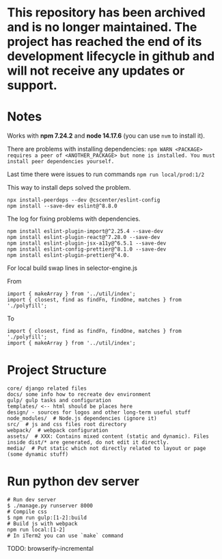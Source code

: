 # This repository has been archived and is no longer maintained. The project has reached the end of its development lifecycle in github and will not receive any updates or support.

# Notes
Works with **npm 7.24.2** and **node 14.17.6** (you can use `nvm` to install it).

There are problems with installing dependencies:
`npm WARN <PACKAGE> requires a peer of <ANOTHER_PACKAGE> but none is installed. You must install peer dependencies yourself.`

Last time there were issues to run commands `npm run local/prod:1/2`

This way to install deps solved the problem.
```
npx install-peerdeps --dev @cscenter/eslint-config
npm install --save-dev eslint@^8.8.0
```

The log for fixing problems with dependencies.
```
npm install eslint-plugin-import@^2.25.4 --save-dev
npm install eslint-plugin-react@^7.28.0 --save-dev
npm install eslint-plugin-jsx-a11y@^6.5.1 --save-dev
npm install eslint-config-prettier@^8.1.0 --save-dev
npm install eslint-plugin-prettier@^4.0.
```
For local build swap lines in selector-engine.js

From
```
import { makeArray } from '../util/index';
import { closest, find as findFn, findOne, matches } from './polyfill';
```
To
```
import { closest, find as findFn, findOne, matches } from './polyfill';
import { makeArray } from '../util/index';
```

# Project Structure

```
core/ django related files
docs/ some info how to recreate dev environment
gulp/ gulp tasks and configuration
templates/ <-- html should be places here
design/ - sources for logos and other long-term useful stuff
node_modules/  # Node.js dependencies (ignore it)
src/  # js and css files root directory
webpack/  # webpack configuration
assets/  # XXX: Contains mixed content (static and dynamic). Files inside dist/* are generated, do not edit it directly.
media/  # Put static which not directly related to layout or page (some dynamic stuff)
```



# Run python dev server

```
# Run dev server
$ ./manage.py runserver 8000
# Compile css
$ npm run gulp:[1-2]:build
# Build js with webpack
npm run local:[1-2]
# In iTerm2 you can use `make` command
```

TODO: browserify-incremental
